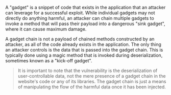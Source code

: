 A "gadget" is a snippet of code that exists in the application that an attacker can leverage for a successful exploit. While individual gadgets may not directly do anything harmful, an attacker can chain multiple gadgets to invoke a method that will pass their payload into a dangerous "sink gadget", where it can cause maximum damage.

A gadget chain is not a payload of chained methods constructed by an attacker, as all of the code already exists in the application. The only thing an attacker controls is the data that is passed into the gadget chain. This is typically done using a magic method that is invoked during deserialization, sometimes known as a "kick-off gadget".

> It is important to note that the vulnerability is the deserialization of user-controllable data, not the mere presence of a gadget chain in the website's code or any of its libraries. The gadget chain is just a means of manipulating the flow of the harmful data once it has been injected.